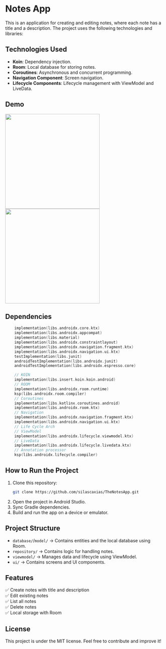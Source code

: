 # Notes App

This is an application for creating and editing notes, where each note has a title and a description. The project uses the following technologies and libraries:

## Technologies Used

- **Koin**: Dependency injection.
- **Room**: Local database for storing notes.
- **Coroutines**: Asynchronous and concurrent programming.
- **Navigation Component**: Screen navigation.
- **Lifecycle Components**: Lifecycle management with ViewModel and LiveData.

## Demo
<img src="https://github.com/user-attachments/assets/03a07864-2fda-4305-a781-814deb78f03d" width="300px" />
<img src="https://github.com/user-attachments/assets/f9e2fee4-3713-4f9a-a321-add38f148d85" width="300px" />

## Dependencies

```kotlin
    implementation(libs.androidx.core.ktx)
    implementation(libs.androidx.appcompat)
    implementation(libs.material)
    implementation(libs.androidx.constraintlayout)
    implementation(libs.androidx.navigation.fragment.ktx)
    implementation(libs.androidx.navigation.ui.ktx)
    testImplementation(libs.junit)
    androidTestImplementation(libs.androidx.junit)
    androidTestImplementation(libs.androidx.espresso.core)

    // KOIN
    implementation(libs.insert.koin.koin.android)
    // ROOM
    implementation(libs.androidx.room.runtime)
    ksp(libs.androidx.room.compiler)
    // Coroutines
    implementation(libs.kotlinx.coroutines.android)
    implementation(libs.androidx.room.ktx)
    // Navigation
    implementation(libs.androidx.navigation.fragment.ktx)
    implementation(libs.androidx.navigation.ui.ktx)
    // Life Cycle Arch
    // ViewModel
    implementation(libs.androidx.lifecycle.viewmodel.ktx)
    // LiveData
    implementation(libs.androidx.lifecycle.livedata.ktx)
    // Annotation processor
    ksp(libs.androidx.lifecycle.compiler)
```

## How to Run the Project

1. Clone this repository:
   ```sh
   git clone https://github.com/silascaxias/TheNotesApp.git
   ```
2. Open the project in Android Studio.
3. Sync Gradle dependencies.
4. Build and run the app on a device or emulator.

## Project Structure
- `database/`/`model/` → Contains entities and the local database using Room.
- `repository/` → Contains logic for handling notes.
- `viewmodel/` → Manages data and lifecycle using ViewModel.
- `ui/` → Contains screens and UI components.

## Features

✅ Create notes with title and description  
✅ Edit existing notes  
✅ List all notes  
✅ Delete notes  
✅ Local storage with Room  

## License

This project is under the MIT license. Feel free to contribute and improve it!

